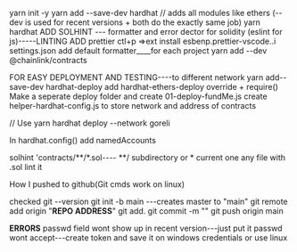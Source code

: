 yarn init -y
yarn add --save-dev hardhat // adds all modules like ethers (--dev is used for recent versions + both do the exactly same job)
yarn hardhat
ADD SOLHINT --- formatter and error dector for solidity (eslint for js)-----LINTING
ADD prettier
ctl+p =>ext install esbenp.prettier-vscode..i settings.json add default formatter\_\_\_\_for each project
yarn add --dev @chainlink/contracts

FOR EASY DEPLOYMENT AND TESTING----to different network
yarn add--save-dev hardhat-deploy
add hardhat-ethers-deploy override + require()
Make a seperate deploy folder and create 01-deploy-fundMe.js
create helper-hardhat-config.js to store network and address of contracts

// Use yarn hardhat deploy --network goreli

In hardhat.config() add namedAccounts


solhint 'contracts/**/*.sol---- **/ subdirectory or * current one any file with .sol lint it 


How I pushed to github(Git cmds work on linux)

checked git --version
git init -b main  ---creates master to "main"
git remote add origin "__REPO ADDRESS__"
git add.
git commit -m ""
git push origin main

__ERRORS__
passwd field wont show up in recent version---just put it
passwd wont accept---create token and save it on windows credentials or use linux
